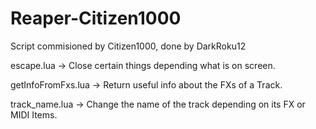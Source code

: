 # Reaper-Citizen1000
Script commisioned by Citizen1000, done by DarkRoku12

escape.lua -> Close certain things depending what is on screen.

getInfoFromFxs.lua -> Return useful info about the FXs of a Track.

track_name.lua -> Change the name of the track depending on its FX or MIDI Items.
